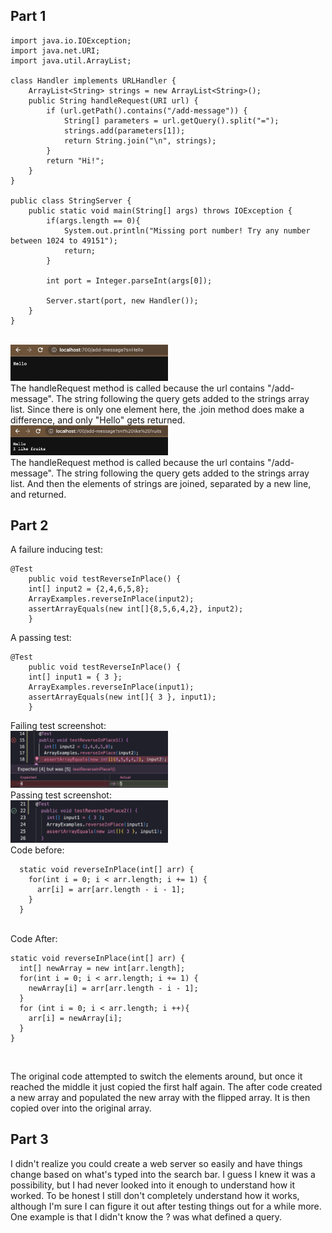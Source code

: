 ## Part 1

```
import java.io.IOException;
import java.net.URI;
import java.util.ArrayList;

class Handler implements URLHandler {
    ArrayList<String> strings = new ArrayList<String>();
    public String handleRequest(URI url) {
        if (url.getPath().contains("/add-message")) {
            String[] parameters = url.getQuery().split("=");
            strings.add(parameters[1]);
            return String.join("\n", strings);
        }
        return "Hi!";
    }
}

public class StringServer {
    public static void main(String[] args) throws IOException {
        if(args.length == 0){
            System.out.println("Missing port number! Try any number between 1024 to 49151");
            return;
        }

        int port = Integer.parseInt(args[0]);

        Server.start(port, new Handler());
    }
}
```
<br/>
<img src = "/LabReport2/ServerSS1.png" width = "50%" height = "50%"/>
<br/>
The handleRequest method is called because the url contains "/add-message". The string following the query gets added to the strings array list. Since there is only one element here, the .join method does make a difference, and only "Hello" gets returned.
<br/>
<img src = "/LabReport2/ServerSS2.png" width = "50%" height = "50%"/>
<br/>
The handleRequest method is called because the url contains "/add-message". The string following the query gets added to the strings array list. And then the elements of strings are joined, separated by a new line, and returned.

## Part 2

A failure inducing test:
```
@Test 
	public void testReverseInPlace() {
    int[] input2 = {2,4,6,5,8};
    ArrayExamples.reverseInPlace(input2);
    assertArrayEquals(new int[]{8,5,6,4,2}, input2);
	}
```
A passing test:
```
@Test 
	public void testReverseInPlace() {
    int[] input1 = { 3 };
    ArrayExamples.reverseInPlace(input1);
    assertArrayEquals(new int[]{ 3 }, input1);
	}
```
Failing test screenshot:
<br/>
<img src = "/LabReport2/TestingB4Fail.png" width = "50%" height = "50%"/>
<br/>
Passing test screenshot: 
<br/>
<img src = "/LabReport2/TestingB4Pass.png" width = "50%" height = "50%"/>
<br/>
Code before:
<br/>
```
  static void reverseInPlace(int[] arr) {
    for(int i = 0; i < arr.length; i += 1) {
      arr[i] = arr[arr.length - i - 1];
    }
  }
  ```
  <br/>
  Code After:
  <br/>
  
  ```
  static void reverseInPlace(int[] arr) {
    int[] newArray = new int[arr.length];
    for(int i = 0; i < arr.length; i += 1) {
      newArray[i] = arr[arr.length - i - 1];
    }
    for (int i = 0; i < arr.length; i ++){
      arr[i] = newArray[i];
    }
  }
  ```
  
  <br/>
  
 The original code attempted to switch the elements around, but once it reached the middle it just copied the first half again. The after code created a new array and populated the new array with the flipped array. It is then copied over into the original array.
 
## Part 3
I didn't realize you could create a web server so easily and have things change based on what's typed into the search bar. I guess I knew it was a possibility, but I had never looked into it enough to understand how it worked. To be honest I still don't completely understand how it works, although I'm sure I can figure it out after testing things out for a while more. One example is that I didn't know the ? was what defined a query.
